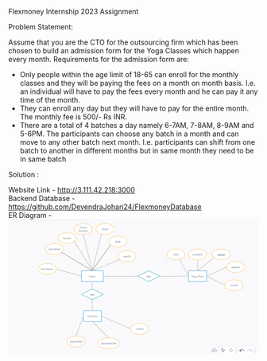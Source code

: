 Flexmoney Internship 2023 Assignment

Problem Statement:

Assume that you are the CTO for the outsourcing firm which has been chosen to build an
admission form for the Yoga Classes which happen every month.
Requirements for the admission form are:
- Only people within the age limit of 18-65 can enroll for the monthly classes and they will
be paying the fees on a month on month basis. I.e. an individual will have to pay the fees
every month and he can pay it any time of the month.
- They can enroll any day but they will have to pay for the entire month. The monthly fee is
500/- Rs INR.
- There are a total of 4 batches a day namely 6-7AM, 7-8AM, 8-9AM and 5-6PM. The
participants can choose any batch in a month and can move to any other batch next
month. I.e. participants can shift from one batch to another in different months but in
same month they need to be in same batch



Solution : 


Website Link  - http://3.111.42.218:3000
<br>
Backend Database - https://github.com/DevendraJohari24/FlexmoneyDatabase
<br>
ER Diagram -
<br>
<img src="https://github.com/DevendraJohari24/FlexmoneyAssignment/blob/main/ERDiagram.png" alt="ER Diagram" />